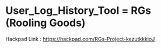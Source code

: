 # User_Log_History_Tool = RGs (Rooling Goods)

Hackpad Link : https://hackpad.com/RGs-Project-kezutkkkioJ


